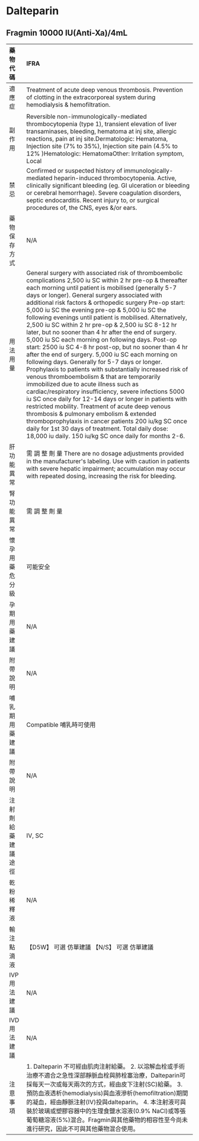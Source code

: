 # Dalteparin

## Fragmin 10000 IU(Anti-Xa)/4mL

| 藥物代碼           | IFRA                                                                                                                                                                                                                                                                                                                                                                                                                                                                                                                                                                                                                                                                                                                                                                                                                                                                                                                                                                                                                                                                                                                                                                                                                                                                                  |
|:-------------------|:--------------------------------------------------------------------------------------------------------------------------------------------------------------------------------------------------------------------------------------------------------------------------------------------------------------------------------------------------------------------------------------------------------------------------------------------------------------------------------------------------------------------------------------------------------------------------------------------------------------------------------------------------------------------------------------------------------------------------------------------------------------------------------------------------------------------------------------------------------------------------------------------------------------------------------------------------------------------------------------------------------------------------------------------------------------------------------------------------------------------------------------------------------------------------------------------------------------------------------------------------------------------------------------|
| 適應症             | Treatment of acute deep venous thrombosis. Prevention of clotting in the extracorporeal system during hemodialysis & hemofiltration.                                                                                                                                                                                                                                                                                                                                                                                                                                                                                                                                                                                                                                                                                                                                                                                                                                                                                                                                                                                                                                                                                                                                                  |
| 副作用             | Reversible non-immunologically-mediated thrombocytopenia (type 1), transient elevation of liver transaminases, bleeding, hematoma at inj site, allergic reactions, pain at inj site.Dermatologic: Hematoma, Injection site (7% to 35%), Injection site pain (4.5% to 12% )Hematologic: HematomaOther: Irritation symptom, Local                                                                                                                                                                                                                                                                                                                                                                                                                                                                                                                                                                                                                                                                                                                                                                                                                                                                                                                                                       |
| 禁忌               | Confirmed or suspected history of immunologically-mediated heparin-induced thrombocytopenia. Active, clinically significant bleeding (eg. GI ulceration or bleeding or cerebral hemorrhage). Severe coagulation disorders, septic endocarditis. Recent injury to, or surgical procedures of, the CNS, eyes &/or ears.                                                                                                                                                                                                                                                                                                                                                                                                                                                                                                                                                                                                                                                                                                                                                                                                                                                                                                                                                                 |
| 藥物保存方式       | N/A                                                                                                                                                                                                                                                                                                                                                                                                                                                                                                                                                                                                                                                                                                                                                                                                                                                                                                                                                                                                                                                                                                                                                                                                                                                                                   |
| 用法用量           | General surgery with associated risk of thromboembolic complications 2,500 iu SC within 2 hr pre-op & thereafter each morning until patient is mobilised (generally 5-7 days or longer). General surgery associated with additional risk factors & orthopedic surgery Pre-op start: 5,000 iu SC the evening pre-op & 5,000 iu SC the following evenings until patient is mobilised. Alternatively, 2,500 iu SC within 2 hr pre-op & 2,500 iu SC 8-12 hr later, but no sooner than 4 hr after the end of surgery. 5,000 iu SC each morning on following days. Post-op start: 2500 iu SC 4-8 hr post-op, but no sooner than 4 hr after the end of surgery. 5,000 iu SC each morning on following days. Generally for 5-7 days or longer. Prophylaxis to patients with substantially increased risk of venous thromboembolism & that are temporarily immobilized due to acute illness such as cardiac/respiratory insufficiency, severe infections 5000 iu SC once daily for 12-14 days or longer in patients with restricted mobility. Treatment of acute deep venous thrombosis & pulmonary embolism & extended thromboprophylaxis in cancer patients 200 iu/kg SC once daily for 1st 30 days of treatment. Total daily dose: 18,000 iu daily. 150 iu/kg SC once daily for months 2-6. |
| 肝功能異常         | 需 調 整 劑 量  There are no dosage adjustments provided in the manufacturer's labeling. Use with caution in patients with severe hepatic impairment; accumulation may occur with repeated dosing, increasing the risk for bleeding.                                                                                                                                                                                                                                                                                                                                                                                                                                                                                                                                                                                                                                                                                                                                                                                                                                                                                                                                                                                                                                                  |
| 腎功能異常         | 需 調 整 劑 量                                                                                                                                                                                                                                                                                                                                                                                                                                                                                                                                                                                                                                                                                                                                                                                                                                                                                                                                                                                                                                                                                                                                                                                                                                                                        |
| 懷孕用藥危分級     | 可能安全                                                                                                                                                                                                                                                                                                                                                                                                                                                                                                                                                                                                                                                                                                                                                                                                                                                                                                                                                                                                                                                                                                                                                                                                                                                                              |
| 孕期用藥建議       | N/A                                                                                                                                                                                                                                                                                                                                                                                                                                                                                                                                                                                                                                                                                                                                                                                                                                                                                                                                                                                                                                                                                                                                                                                                                                                                                   |
| 附帶說明           | N/A                                                                                                                                                                                                                                                                                                                                                                                                                                                                                                                                                                                                                                                                                                                                                                                                                                                                                                                                                                                                                                                                                                                                                                                                                                                                                   |
| 哺乳期用藥建議     | Compatible 哺乳時可使用                                                                                                                                                                                                                                                                                                                                                                                                                                                                                                                                                                                                                                                                                                                                                                                                                                                                                                                                                                                                                                                                                                                                                                                                                                                               |
| 附帶說明           | N/A                                                                                                                                                                                                                                                                                                                                                                                                                                                                                                                                                                                                                                                                                                                                                                                                                                                                                                                                                                                                                                                                                                                                                                                                                                                                                   |
| 注射劑給藥建議途徑 | IV, SC                                                                                                                                                                                                                                                                                                                                                                                                                                                                                                                                                                                                                                                                                                                                                                                                                                                                                                                                                                                                                                                                                                                                                                                                                                                                                |
| 乾粉稀釋液         | N/A                                                                                                                                                                                                                                                                                                                                                                                                                                                                                                                                                                                                                                                                                                                                                                                                                                                                                                                                                                                                                                                                                                                                                                                                                                                                                   |
| 輸注點滴液         | 【D5W】 可選 仿單建議  【N/S】 可選 仿單建議                                                                                                                                                                                                                                                                                                                                                                                                                                                                                                                                                                                                                                                                                                                                                                                                                                                                                                                                                                                                                                                                                                                                                                                                                                          |
| IVP 用法建議       | N/A                                                                                                                                                                                                                                                                                                                                                                                                                                                                                                                                                                                                                                                                                                                                                                                                                                                                                                                                                                                                                                                                                                                                                                                                                                                                                   |
| IVD 用法建議       | N/A                                                                                                                                                                                                                                                                                                                                                                                                                                                                                                                                                                                                                                                                                                                                                                                                                                                                                                                                                                                                                                                                                                                                                                                                                                                                                   |
| 注意事項           | 1. Dalteparin 不可經由肌肉注射給藥。 2. 以溶解血栓或手術治療不適合之急性深部靜脈血栓與肺栓塞治療，Dalteparin可採每天一次或每天兩次的方式，經由皮下注射(SC)給藥。 3. 預防血液透析(hemodialysis)與血液滲析(hemofiltration)期間的凝血，經由靜脈注射(IV)投與dalteparin。 4. 本注射液可與裝於玻璃或塑膠容器中的生理食鹽水溶液(0.9% NaCl)或等張葡萄糖溶液(5%)混合。Fragmin與其他藥物的相容性至今尚未進行研究，因此不可與其他藥物混合使用。                                                                                                                                                                                                                                                                                                                                                                                                                                                                                                                                                                                                                                                                                                                                                                                                                                                  |

